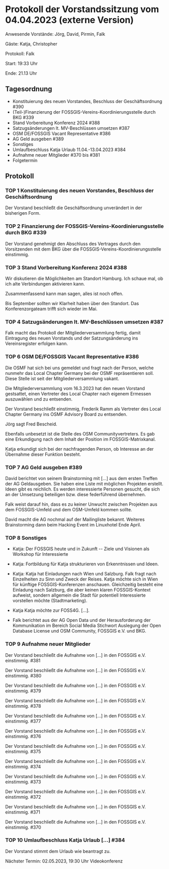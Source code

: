 # Protokoll der Vorstandssitzung vom 04.04.2023 (externe Version)

Anwesende Vorstände: Jörg, David, Pirmin, Falk

Gäste: Katja, Christopher

Protokoll: Falk

Start: 19:33 Uhr

Ende:  21.13 Uhr

## Tagesordnung

- Konstituierung des neuen Vorstandes, Beschluss der Geschäftsordnung #390
- (Teil-)Finanzierung der FOSSGIS-Vereins-Koordinierungsstelle durch BKG #339
- Stand Vorbereitung Konferenz 2024 #388
- Satzugsänderungen lt. MV-Beschlüssen umsetzen #387
- OSM DE/FOSSGIS Vacant Representative #386
- AG Geld ausgeben #389
- Sonstiges
- Umlaufbeschluss Katja Urlaub 11.04.-13.04.2023 #384
- Aufnahme neuer Mitglieder #370 bis #381
- Folgetermin


## Protokoll

### TOP 1 Konstituierung des neuen Vorstandes, Beschluss der Geschäftsordnung 

Der Vorstand beschließt die Geschäftsordnung unverändert in der bisherigen Form.


### TOP 2 Finanzierung der FOSSGIS-Vereins-Koordinierungsstelle durch BKG #339

Der Vorstand genehmigt den Abschluss des Vertrages durch den
Vorsitzenden mit dem BKG über die FOSSGIS-Vereins-Koordinierungsstelle
einstimmig.


### TOP 3  Stand Vorbereitung Konferenz 2024 #388

Wir diskutieren die Möglichkeiten am Standort Hamburg. Ich schaue mal,
ob ich alte Verbindungen aktivieren kann.

Zusammenfassend kann man sagen, alles ist noch offen.

Bis September sollten wir Klarheit haben über den Standort. Das
Konferenzorgateam trifft sich wieder im Mai.


### TOP 4 Satzugsänderungen lt. MV-Beschlüssen umsetzen #387

Falk macht das Protokoll der Mitgliederversammlung fertig, damit
Eintragung des neuen Vorstands und der Satzungsänderung ins
Vereinsregister erfolgen kann.


### TOP 6 OSM DE/FOSSGIS Vacant Representative #386

Die OSMF hat sich bei uns gemeldet und fragt nach der Person, welche
nunmehr das Local Chapter Germany bei der OSMF repräsentieren
soll. Diese Stelle ist seit der Mitgliederversammlung vakant.

Die Mitgliederversammlung vom 16.3.2023 hat den neuen Vorstand 
gestsattet, einen Vertreter des Local Chapter nach eigenem Ermessen
auszuwählen und zu entsenden.

Der Vorstand beschließt einstimmig, Frederik Ramm als Vertreter des
Local Chapter Germany ins OSMF Advisory Board zu entsenden.

Jörg sagt Fred Bescheid.

Ebenfalls unbesetzt ist die Stelle des OSM Communityvertreters. Es
gab eine Erkundigung nach dem Inhalt der Position im
FOSSGIS-Matrixkanal.

Katja erkundigt sich bei der nachfragenden Person, ob Interesse an der
Übernahme dieser Funktion besteht.


### TOP 7  AG Geld ausgeben #389

David berichtet von seinem Brainstorming mit [...] aus dem ersten
Treffen der AG Geldausgeben. Sie haben eine Liste mit möglichen
Projekten erstellt. Ideen gibt es reichlich. Es werden interessierte
Personen gesucht, die sich an der Umsetzung beteiligen bzw. diese
federführend übernehmen.

Falk weist darauf hin, dass es zu keiner Unwucht zwischen Projekten
aus dem FOSSGIS-Umfeld und dem OSM-Umfeld kommen sollte.

David macht die AG nochmal auf der Mailingliste bekannt. Weiteres
Brainstorming dann beim Hacking Event im Linuxhotel Ende April.

### TOP 8 Sonstiges

- Katja: Der FOSSGIS heute und in Zukunft -- Ziele und Visionen als
Workshop für Interessierte

- Katja: Fortbildung für Katja strukturieren von Erkenntnissen und Ideen.

- Katja: Katja hat Einladungen nach Wien und Salzburg. Falk fragt
nach Einzelheiten zu Sinn und Zweck der Reises. Katja möchte sich in
Wien für künftige FOSSGIS-Konferenzen anschauen. Gleichzeitig besteht
eine Einladung nach Salzburg, die aber keinen klaren FOSSGIS-Kontext
aufweist, sondern allgemein die Stadt für potentiell Interessierte
vorstellen möchte (Stadtmarketing).

- Katja Katja möchte zur FOSS4G. [...].

- Falk berichtet aus der AG Open Data und der Herausforderung der
  Kommunikation im Bereich Social Media Stichwort Auslegung der Open
  Database License und OSM Community, FOSSGIS e.V. und BKG.

### TOP 9  Aufnahme neuer Mitglieder

Der Vorstand beschließt die Aufnahme von [...] in den FOSSGIS
e.V. einstimmig. #381

Der Vorstand beschließt die Aufnahme von [...] in den FOSSGIS
e.V. einstimmig. #380

Der Vorstand beschließt die Aufnahme von [...] in den FOSSGIS
e.V. einstimmig. #379

Der Vorstand beschließt die Aufnahme von [...] in den FOSSGIS
e.V. einstimmig. #378

Der Vorstand beschließt die Aufnahme von [...] in den FOSSGIS
e.V. einstimmig. #377

Der Vorstand beschließt die Aufnahme von [...] in den FOSSGIS
e.V. einstimmig. #376

Der Vorstand beschließt die Aufnahme von [...] in den FOSSGIS
e.V. einstimmig. #375

Der Vorstand beschließt die Aufnahme von [...] in den FOSSGIS
e.V. einstimmig. #374

Der Vorstand beschließt die Aufnahme von [...] in den FOSSGIS
e.V. einstimmig. #373

Der Vorstand beschließt die Aufnahme von [...] in den FOSSGIS
e.V. einstimmig. #372

Der Vorstand beschließt die Aufnahme von [...] in den FOSSGIS
e.V. einstimmig. #371

Der Vorstand beschließt die Aufnahme von [...] in den FOSSGIS
e.V. einstimmig. #370


### TOP 10 Umlaufbeschluss Katja Urlaub [...] #384

Der Vorstand stimmt dem Urlaub wie beantragt zu. 



Nächster Termin: 02.05.2023, 19:30 Uhr Videokonferenz
